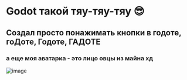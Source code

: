 <h1>Godot такой тяу-тяу-тяу 😎</h1>
<h2> Создал просто понажимать кнопки в годоте, гоДоте, Годоте, ГАДОТЕ </h2>
 <h3>а еще моя аватарка - это лицо овцы из майна хд </h3>
 
![image](https://github.com/veydoge/testify/assets/125701786/6fb4e652-f161-4b33-a5e0-ab3f480c5734)

